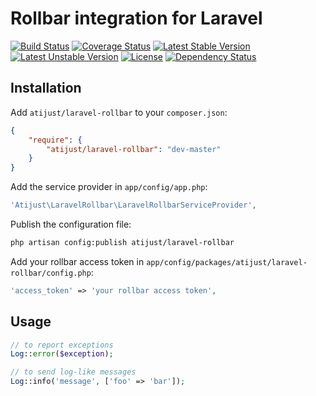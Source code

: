 Rollbar integration for Laravel
===============================

[![Build Status](https://travis-ci.org/atijust/laravel-rollbar.svg?branch=master)](https://travis-ci.org/atijust/laravel-rollbar) [![Coverage Status](https://img.shields.io/coveralls/atijust/laravel-rollbar.svg)](https://coveralls.io/r/atijust/laravel-rollbar?branch=master) [![Latest Stable Version](https://poser.pugx.org/atijust/laravel-rollbar/v/stable.svg)](https://packagist.org/packages/atijust/laravel-rollbar) [![Latest Unstable Version](https://poser.pugx.org/atijust/laravel-rollbar/v/unstable.svg)](https://packagist.org/packages/atijust/laravel-rollbar) [![License](https://poser.pugx.org/atijust/laravel-rollbar/license.svg)](https://packagist.org/packages/atijust/laravel-rollbar) [![Dependency Status](https://www.versioneye.com/user/projects/53b0083b404aa650dd000012/badge.svg?style=flat)](https://www.versioneye.com/user/projects/53b0083b404aa650dd000012)

Installation
------------

Add `atijust/laravel-rollbar` to your `composer.json`:

```json
{
    "require": {
        "atijust/laravel-rollbar": "dev-master"
    }
}
```

Add the service provider in `app/config/app.php`:

```php
'Atijust\LaravelRollbar\LaravelRollbarServiceProvider',
```

Publish the configuration file:

```bash
php artisan config:publish atijust/laravel-rollbar
```

Add your rollbar access token in `app/config/packages/atijust/laravel-rollbar/config.php`:

```php
'access_token' => 'your rollbar access token',
```

Usage
-----

```php
// to report exceptions
Log::error($exception);

// to send log-like messages 
Log::info('message', ['foo' => 'bar']);
```
